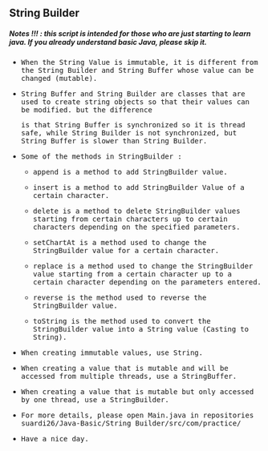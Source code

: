 ## String Builder
##### Notes !!! : this script is intended for those who are just starting to learn java. If you already understand basic Java, please skip it.

- <samp>When the String Value is immutable, it is different from the String Builder and String Buffer whose value can be changed (mutable).</samp>

- <samp>String Buffer and String Builder are classes that are used to create string objects so that their values can be modified. but the difference</samp> 

  <samp>is that String Buffer is synchronized so it is thread safe, while String Builder is not synchronized, but String Buffer is slower than String Builder.</samp>
  
- <samp>Some of the methods in StringBuilder :</samp>

     - <samp>append is a method to add StringBuilder value.</samp>
      
     - <samp>insert is a method to add StringBuilder Value of a certain character.</samp>
     
     - <samp>delete is a method to delete StringBuilder values starting from certain characters up to certain characters depending on the specified parameters.</samp>
     
     - <samp>setChartAt is a method used to change the StringBuilder value for a certain character.</samp>
     
     - <samp>replace is a method used to change the StringBuilder value starting from a certain character up to a certain character depending on the parameters entered.</samp>

     - <samp>reverse is the method used to reverse the StringBuilder value.</samp>

     - <samp>toString is the method used to convert the StringBuilder value into a String value (Casting to String).</samp>

- <samp>When creating immutable values, use String.</samp>

- <samp>When creating a value that is mutable and will be accessed from multiple threads, use a StringBuffer.</samp>

- <samp>When creating a value that is mutable but only accessed by one thread, use a StringBuilder.</samp>

- <samp>For more details, please open Main.java in repositories suardi26/Java-Basic/String Builder/src/com/practice/</samp>

- <samp>Have a nice day.</samp>
